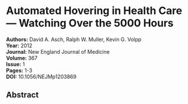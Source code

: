 # Automated Hovering in Health Care — Watching Over the 5000 Hours

**Authors:** David A. Asch, Ralph W. Muller, Kevin G. Volpp  
**Year:** 2012  
**Journal:** New England Journal of Medicine  
**Volume:** 367  
**Issue:** 1  
**Pages:** 1-3  
**DOI:** 10.1056/NEJMp1203869  

## Abstract


